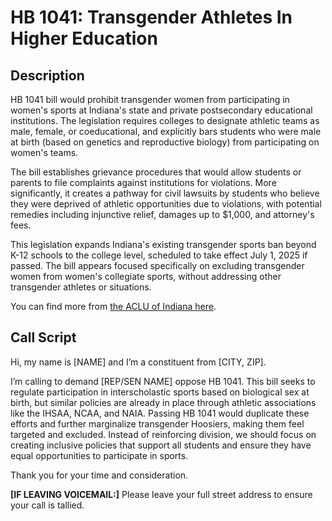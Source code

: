 # HB 1041: Transgender Athletes In Higher Education

## Description
HB 1041 bill would prohibit transgender women from participating in women's sports at Indiana's state and private postsecondary educational institutions. The legislation requires colleges to designate athletic teams as male, female, or coeducational, and explicitly bars students who were male at birth (based on genetics and reproductive biology) from participating on women's teams.

The bill establishes grievance procedures that would allow students or parents to file complaints against institutions for violations. More significantly, it creates a pathway for civil lawsuits by students who believe they were deprived of athletic opportunities due to violations, with potential remedies including injunctive relief, damages up to $1,000, and attorney's fees.

This legislation expands Indiana's existing transgender sports ban beyond K-12 schools to the college level, scheduled to take effect July 1, 2025 if passed. The bill appears focused specifically on excluding transgender women from women's collegiate sports, without addressing other transgender athletes or situations.

You can find more from [the ACLU of Indiana here](https://www.aclu-in.org/en/legislation/student-eligibility-interscholastic-sports-hb-1041).

## Call Script
Hi, my name is [NAME] and I’m a constituent from [CITY, ZIP].

I’m calling to demand [REP/SEN NAME] oppose HB 1041. This bill seeks to regulate participation in interscholastic sports based on biological sex at birth, but similar policies are already in place through athletic associations like the IHSAA, NCAA, and NAIA. Passing HB 1041 would duplicate these efforts and further marginalize transgender Hoosiers, making them feel targeted and excluded. Instead of reinforcing division, we should focus on creating inclusive policies that support all students and ensure they have equal opportunities to participate in sports.

Thank you for your time and consideration.


**[IF LEAVING VOICEMAIL:]**
Please leave your full street address to ensure your call is tallied.
